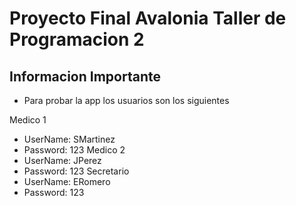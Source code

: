 # Proyecto Final Avalonia Taller de Programacion 2

## Informacion Importante

- Para probar la app los usuarios son los siguientes

Medico 1
- UserName: SMartinez
- Password: 123
Medico 2
- UserName: JPerez
- Password: 123
Secretario
- UserName: ERomero
- Password: 123
